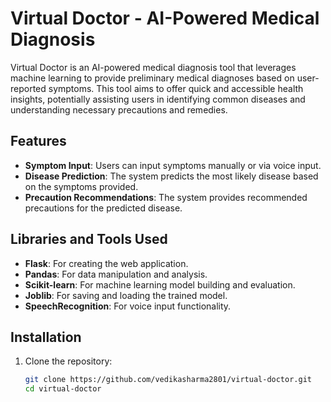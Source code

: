 # Virtual Doctor - AI-Powered Medical Diagnosis

Virtual Doctor is an AI-powered medical diagnosis tool that leverages machine learning to provide preliminary medical diagnoses based on user-reported symptoms. This tool aims to offer quick and accessible health insights, potentially assisting users in identifying common diseases and understanding necessary precautions and remedies.

## Features

- **Symptom Input**: Users can input symptoms manually or via voice input.
- **Disease Prediction**: The system predicts the most likely disease based on the symptoms provided.
- **Precaution Recommendations**: The system provides recommended precautions for the predicted disease.

## Libraries and Tools Used

- **Flask**: For creating the web application.
- **Pandas**: For data manipulation and analysis.
- **Scikit-learn**: For machine learning model building and evaluation.
- **Joblib**: For saving and loading the trained model.
- **SpeechRecognition**: For voice input functionality.

## Installation

1. Clone the repository:
   ```bash
   git clone https://github.com/vedikasharma2801/virtual-doctor.git
   cd virtual-doctor

      



​


